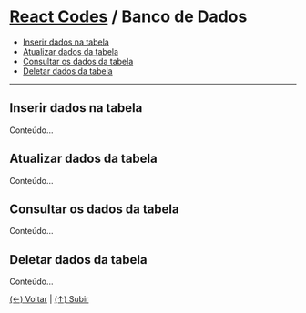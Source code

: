 # [React Codes](https://github.com/systemboys/React_Codes#react-codes "React Codes") / Banco de Dados

- [Inserir dados na tabela](https://github.com/systemboys/React_Codes/... "Inserir dados na tabela")
- [Atualizar dados da tabela](https://github.com/systemboys/React_Codes/... "Atualizar dados da tabela")
- [Consultar os dados da tabela](https://github.com/systemboys/React_Codes/... "Consultar os dados da tabela")
- [Deletar dados da tabela](https://github.com/systemboys/React_Codes/... "Deletar dados da tabela")

------------

## Inserir dados na tabela

Conteúdo...

## Atualizar dados da tabela

Conteúdo...

## Consultar os dados da tabela

Conteúdo...

## Deletar dados da tabela

Conteúdo...

[(&larr;) Voltar](https://github.com/systemboys/React_Codes#react-codes "Voltar ao Sumário") | 
[(&uarr;) Subir](https://github.com/systemboys/React_Codes/... "Subir para o topo")
